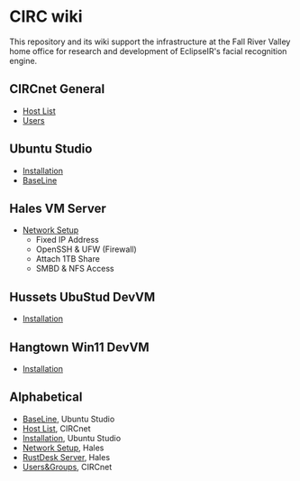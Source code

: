 # CIRC wiki

This repository and its wiki support the infrastructure
at the Fall River Valley home office
for research and development of EclipseIR's facial recognition engine.

## CIRCnet General

* [Host List](Host-List)
* [Users](CIRCnetUsers)

## Ubuntu Studio

* [Installation](UbuStudInstall)
* [BaseLine](UbuStudBaseLine)

## Hales VM Server

* [Network Setup](HalesNetwork)
  * Fixed IP Address
  * OpenSSH & UFW (Firewall)
  * Attach 1TB Share
  * SMBD & NFS Access

## Hussets UbuStud DevVM

* [Installation](HussInstall)

## Hangtown Win11 DevVM

* [Installation](HangInstall)

## Alphabetical

* [BaseLine](UbuStudBaseLine), Ubuntu Studio
* [Host List](Host%20List), CIRCnet
* [Installation](UbuStudInstall), Ubuntu Studio
* [Network Setup](HalesNetwork), Hales
* [RustDesk Server](HalesRustServer), Hales
* [Users&Groups](UsersGroups.md), CIRCnet
